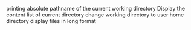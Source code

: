 printing absolute pathname of the current working directory
Display the content list of current directory
change working directory to user home directory
display files in long format
